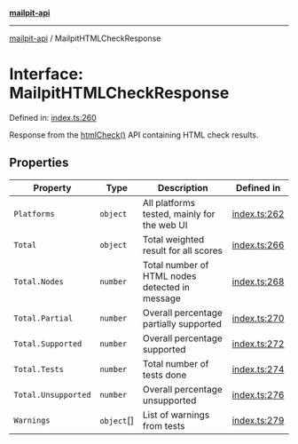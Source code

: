 [**mailpit-api**](../README.md)

***

[mailpit-api](../README.md) / MailpitHTMLCheckResponse

# Interface: MailpitHTMLCheckResponse

Defined in: [index.ts:260](https://github.com/mpspahr/mailpit-api/blob/861dbfe89d38290995a3d1499878fc8416408e21/src/index.ts#L260)

Response from the [htmlCheck()](../classes/MailpitClient.md#htmlcheck) API containing HTML check results.

## Properties

| Property | Type | Description | Defined in |
| ------ | ------ | ------ | ------ |
| <a id="platforms"></a> `Platforms` | `object` | All platforms tested, mainly for the web UI | [index.ts:262](https://github.com/mpspahr/mailpit-api/blob/861dbfe89d38290995a3d1499878fc8416408e21/src/index.ts#L262) |
| <a id="total"></a> `Total` | `object` | Total weighted result for all scores | [index.ts:266](https://github.com/mpspahr/mailpit-api/blob/861dbfe89d38290995a3d1499878fc8416408e21/src/index.ts#L266) |
| `Total.Nodes` | `number` | Total number of HTML nodes detected in message | [index.ts:268](https://github.com/mpspahr/mailpit-api/blob/861dbfe89d38290995a3d1499878fc8416408e21/src/index.ts#L268) |
| `Total.Partial` | `number` | Overall percentage partially supported | [index.ts:270](https://github.com/mpspahr/mailpit-api/blob/861dbfe89d38290995a3d1499878fc8416408e21/src/index.ts#L270) |
| `Total.Supported` | `number` | Overall percentage supported | [index.ts:272](https://github.com/mpspahr/mailpit-api/blob/861dbfe89d38290995a3d1499878fc8416408e21/src/index.ts#L272) |
| `Total.Tests` | `number` | Total number of tests done | [index.ts:274](https://github.com/mpspahr/mailpit-api/blob/861dbfe89d38290995a3d1499878fc8416408e21/src/index.ts#L274) |
| `Total.Unsupported` | `number` | Overall percentage unsupported | [index.ts:276](https://github.com/mpspahr/mailpit-api/blob/861dbfe89d38290995a3d1499878fc8416408e21/src/index.ts#L276) |
| <a id="warnings"></a> `Warnings` | `object`[] | List of warnings from tests | [index.ts:279](https://github.com/mpspahr/mailpit-api/blob/861dbfe89d38290995a3d1499878fc8416408e21/src/index.ts#L279) |
